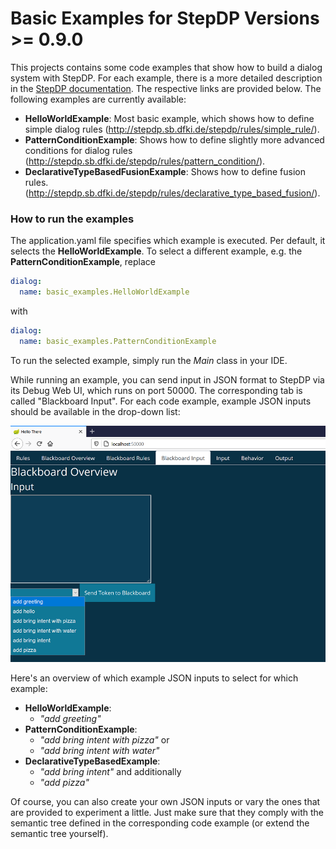 # Basic Examples for StepDP Versions >= 0.9.0

This projects contains some code examples that show how to build a dialog system with StepDP. For each example, there is a more detailed description in the [StepDP documentation](http://stepdp.sb.dfki.de). The respective links are provided below. The following examples are currently available:

- **HelloWorldExample**: Most basic example, which shows how to define simple dialog rules (<http://stepdp.sb.dfki.de/stepdp/rules/simple_rule/>).
- **PatternConditionExample**: Shows how to define slightly more advanced conditions for dialog rules (<http://stepdp.sb.dfki.de/stepdp/rules/pattern_condition/>).
- **DeclarativeTypeBasedFusionExample**: Shows how to define fusion rules. (<http://stepdp.sb.dfki.de/stepdp/rules/declarative_type_based_fusion/>).

### How to run the examples

The application.yaml file specifies which example is executed. Per default, it selects the **HelloWorldExample**. To select a different example, e.g. the **PatternConditionExample**, replace

``` yaml
dialog:
  name: basic_examples.HelloWorldExample
```
with

``` yaml
dialog:
  name: basic_examples.PatternConditionExample
```

To run the selected example, simply run the *Main* class in your IDE.

While running an example, you can send input in JSON format to StepDP via its Debug Web UI, which runs on port 50000. The corresponding tab is called "Blackboard Input". For each code example, example JSON inputs should be available in the drop-down list:

![Screenshot of Debug Web UI](docs/DebugUI.png)

Here's an overview of which example JSON inputs to select for which example:
- **HelloWorldExample**:
    - *"add greeting"*
- **PatternConditionExample**:
    - *"add bring intent with pizza"* or
    - *"add bring intent with water"*
- **DeclarativeTypeBasedExample**:
    - *"add bring intent"* and additionally
    - *"add pizza"*
  
Of course, you can also create your own JSON inputs or vary the ones that are provided to experiment a little. Just make sure that they comply with the semantic tree defined in the corresponding code example (or extend the semantic tree yourself).